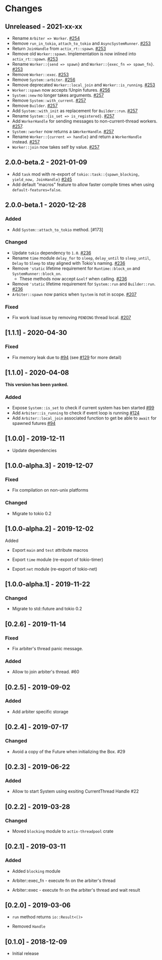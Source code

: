 # Changes

## Unreleased - 2021-xx-xx

* Rename `Arbiter => Worker`. [#254]
* Remove `run_in_tokio`, `attach_to_tokio` and `AsyncSystemRunner`. [#253]
* Return `JoinHandle` from `actix_rt::spawn`. [#253]
* Remove old `Worker::spawn`. Implementation is now inlined into `actix_rt::spawn`. [#253]
* Rename `Worker::{send => spawn}` and `Worker::{exec_fn => spawn_fn}`. [#253]
* Remove `Worker::exec`. [#253]
* Remove `System::arbiter`. [#256]
* Remove deprecated `Worker::local_join` and `Worker::is_running`. [#253]
* `Worker::spawn` now accepts !Unpin futures. [#256]
* `System::new` no longer takes arguments. [#257]
* Remove `System::with_current`. [#257]
* Remove `Builder`. [#257]
* Add `System::with_init` as replacement for `Builder::run`. [#257]
* Rename `System::{is_set => is_registered}`. [#257]
* Add `WorkerHandle` for sending messages to non-current-thread workers. [#257].
* `System::worker` now returns a `&WorkerHandle`. [#257]
* Rename `Worker::{current => handle}` and return a `WorkerHandle` instead. [#257]
* `Worker::join` now takes self by value. [#257]

[#253]: https://github.com/actix/actix-net/pull/253
[#254]: https://github.com/actix/actix-net/pull/254
[#256]: https://github.com/actix/actix-net/pull/256
[#257]: https://github.com/actix/actix-net/pull/257


## 2.0.0-beta.2 - 2021-01-09
* Add `task` mod with re-export of `tokio::task::{spawn_blocking, yield_now, JoinHandle}` [#245]
* Add default "macros" feature to allow faster compile times when using `default-features=false`.

[#245]: https://github.com/actix/actix-net/pull/245


## 2.0.0-beta.1 - 2020-12-28
### Added
* Add `System::attach_to_tokio` method. [#173]

### Changed
* Update `tokio` dependency to `1.0`. [#236]
* Rename `time` module `delay_for` to `sleep`, `delay_until` to `sleep_until`, `Delay` to `Sleep`
  to stay aligned with Tokio's naming. [#236]
* Remove `'static` lifetime requirement for `Runtime::block_on` and `SystemRunner::block_on`.
  * These methods now accept `&self` when calling. [#236]
* Remove `'static` lifetime requirement for `System::run` and `Builder::run`. [#236]
* `Arbiter::spawn` now panics when `System` is not in scope. [#207]

### Fixed
* Fix work load issue by removing `PENDING` thread local. [#207]

[#207]: https://github.com/actix/actix-net/pull/207
[#236]: https://github.com/actix/actix-net/pull/236

## [1.1.1] - 2020-04-30

### Fixed

* Fix memory leak due to [#94] (see [#129] for more detail)

[#129]: https://github.com/actix/actix-net/issues/129

## [1.1.0] - 2020-04-08

**This version has been yanked.**

### Added

* Expose `System::is_set` to check if current system has ben started [#99]
* Add `Arbiter::is_running` to check if event loop is running [#124]
* Add `Arbiter::local_join` associated function
  to get be able to `await` for spawned futures [#94]

[#94]: https://github.com/actix/actix-net/pull/94
[#99]: https://github.com/actix/actix-net/pull/99
[#124]: https://github.com/actix/actix-net/pull/124

## [1.0.0] - 2019-12-11

* Update dependencies

## [1.0.0-alpha.3] - 2019-12-07

### Fixed

* Fix compilation on non-unix platforms

### Changed

* Migrate to tokio 0.2


## [1.0.0-alpha.2] - 2019-12-02

Added

* Export `main` and `test` attribute macros

* Export `time` module (re-export of tokio-timer)

* Export `net` module (re-export of tokio-net)


## [1.0.0-alpha.1] - 2019-11-22

### Changed

* Migrate to std::future and tokio 0.2


## [0.2.6] - 2019-11-14

### Fixed

* Fix arbiter's thread panic message.

### Added

* Allow to join arbiter's thread. #60


## [0.2.5] - 2019-09-02

### Added

* Add arbiter specific storage


## [0.2.4] - 2019-07-17

### Changed

* Avoid a copy of the Future when initializing the Box. #29


## [0.2.3] - 2019-06-22

### Added

* Allow to start System using exsiting CurrentThread Handle #22


## [0.2.2] - 2019-03-28

### Changed

* Moved `blocking` module to `actix-threadpool` crate


## [0.2.1] - 2019-03-11

### Added

* Added `blocking` module

* Arbiter::exec_fn - execute fn on the arbiter's thread

* Arbiter::exec - execute fn on the arbiter's thread and wait result


## [0.2.0] - 2019-03-06

* `run` method returns `io::Result<()>`

* Removed `Handle`


## [0.1.0] - 2018-12-09

* Initial release
